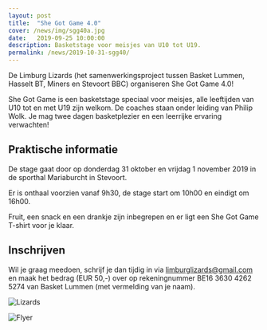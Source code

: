 ```yaml
---
layout: post
title:  "She Got Game 4.0"
cover: /news/img/sgg40a.jpg
date:   2019-09-25 10:00:00
description: Basketstage voor meisjes van U10 tot U19.
permalink: /news/2019-10-31-sgg40/
---
```


De Limburg Lizards (het samenwerkingsproject tussen Basket Lummen, Hasselt BT, Miners en Stevoort BBC) organiseren She Got Game 4.0!

She Got Game is een basketstage speciaal voor meisjes, alle leeftijden van U10 tot en met U19 zijn welkom. De coaches staan onder leiding van Philip Wolk. Je mag twee dagen basketplezier en een leerrijke ervaring verwachten!

## Praktische informatie

De stage gaat door op donderdag 31 oktober en vrijdag 1 november 2019 in de sporthal Mariaburcht in Stevoort.

Er is onthaal voorzien vanaf 9h30, de stage start om 10h00 en eindigt om 16h00.

Fruit, een snack en een drankje zijn inbegrepen en er ligt een She Got Game T-shirt voor je klaar.

## Inschrijven

Wil je graag meedoen, schrijf je dan tijdig in via [limburglizards@gmail.com](mailto:limburglizards@gmail.com) en maak het bedrag (EUR 50,-) over op rekeningnummer BE16 3630 4262 5274 van Basket Lummen (met vermelding van je naam).

![Lizards](/news/img/2019-10-31-sgg40b.jpg)

![Flyer](/news/img/2019-10-31-sgg40flyer.jpg)
